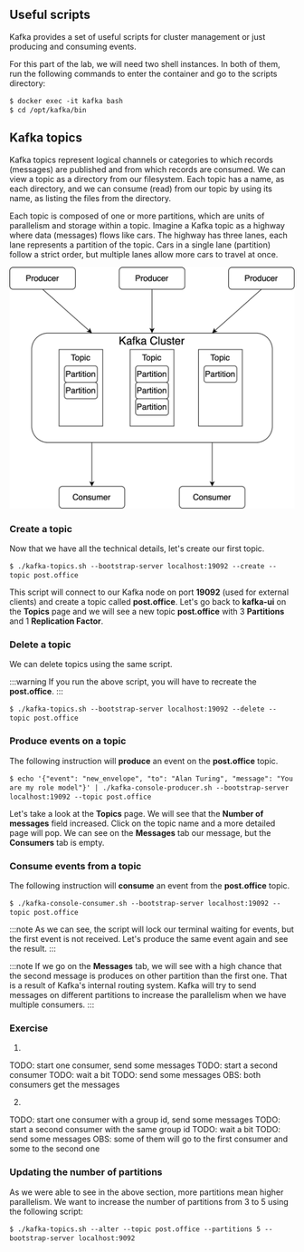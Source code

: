 ## Useful scripts

Kafka provides a set of useful scripts for cluster management or just producing and consuming events.

For this part of the lab, we will need two shell instances. In both of them, run the following commands to enter the container and go to the scripts directory:

```shell-session
$ docker exec -it kafka bash
$ cd /opt/kafka/bin
```

## Kafka topics

Kafka topics represent logical channels or categories to which records (messages) are published and from which records are consumed. We can view a topic as a directory from our filesystem. Each topic has a name, as each directory, and we can consume (read) from our topic by using its name, as listing the files from the directory.

Each topic is composed of one or more partitions, which are units of parallelism and storage within a topic. Imagine a Kafka topic as a highway where data (messages) flows like cars. The highway has three lanes, each lane represents a partition of the topic. Cars in a single lane (partition) follow a strict order, but multiple lanes allow more cars to travel at once.

![Schema](./assets/kafka.svg#light)

### Create a topic

Now that we have all the technical details, let's create our first topic.

```shell-session
$ ./kafka-topics.sh --bootstrap-server localhost:19092 --create --topic post.office
```

This script will connect to our Kafka node on port **19092** (used for external clients) and create a topic called **post.office**. Let's go back to **kafka-ui** on the **Topics** page and we will see a new topic **post.office** with 3 **Partitions** and 1 **Replication Factor**.

### Delete a topic

We can delete topics using the same script.

:::warning
If you run the above script, you will have to recreate the **post.office**.
:::

```shell-session
$ ./kafka-topics.sh --bootstrap-server localhost:19092 --delete --topic post.office
```

### Produce events on a topic

The following instruction will **produce** an event on the **post.office** topic.

```shell-session
$ echo '{"event": "new_envelope", "to": "Alan Turing", "message": "You are my role model"}' | ./kafka-console-producer.sh --bootstrap-server localhost:19092 --topic post.office
```

Let's take a look at the **Topics** page. We will see that the **Number of messages** field increased. Click on the topic name and a more detailed page will pop. We can see on the **Messages** tab our message, but the **Consumers** tab is empty.

### Consume events from a topic

The following instruction will **consume** an event from the **post.office** topic.

```shell-session
$ ./kafka-console-consumer.sh --bootstrap-server localhost:19092 --topic post.office
```

:::note
As we can see, the script will lock our terminal waiting for events, but the first event is not received. Let's produce the same event again and see the result.
:::

:::note
If we go on the **Messages** tab, we will see with a high chance that the second message is produces on other partition than the first one. That is a result of Kafka's internal routing system. Kafka will try to send messages on different partitions to increase the parallelism when we have multiple consumers.
:::

### Exercise

1.
TODO: start one consumer, send some messages
TODO: start a second consumer
TODO: wait a bit
TODO: send some messages
OBS: both consumers get the messages

2.
TODO: start one consumer with a group id, send some messages
TODO: start a second consumer with the same group id
TODO: wait a bit
TODO: send some messages
OBS: some of them will go to the first consumer and some to the second one

### Updating the number of partitions

As we were able to see in the above section, more partitions mean higher parallelism. We want to increase the number of partitions from 3 to 5 using the following script:

```shell-session
$ ./kafka-topics.sh --alter --topic post.office --partitions 5 --bootstrap-server localhost:9092
```